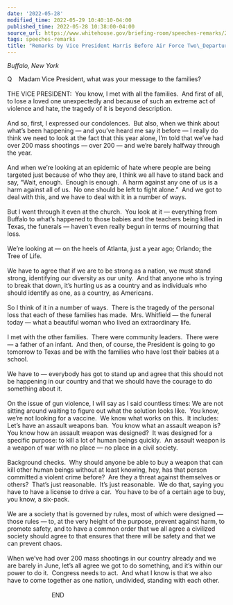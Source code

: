 ```yaml
---
date: '2022-05-28'
modified_time: 2022-05-29 10:40:10-04:00
published_time: 2022-05-28 10:38:00-04:00
source_url: https://www.whitehouse.gov/briefing-room/speeches-remarks/2022/05/28/remarks-by-vice-president-harris-before-air-force-two-departure-4/
tags: speeches-remarks
title: "Remarks by Vice President Harris Before Air Force Two\_Departure"
---
```

 
*Buffalo, New York*

Q    Madam Vice President, what was your message to the families?  
   
THE VICE PRESIDENT:  You know, I met with all the families.  And first
of all, to lose a loved one unexpectedly and because of such an extreme
act of violence and hate, the tragedy of it is beyond description.   
   
And so, first, I expressed our condolences.  But also, when we think
about what’s been happening — and you’ve heard me say it before — I
really do think we need to look at the fact that this year alone, I’m
told that we’ve had over 200 mass shootings — over 200 — and we’re
barely halfway through the year.  
   
And when we’re looking at an epidemic of hate where people are being
targeted just because of who they are, I think we all have to stand back
and say, “Wait, enough.  Enough is enough.  A harm against any one of us
is a harm against all of us.  No one should be left to fight alone.” 
And we got to deal with this, and we have to deal with it in a number of
ways.  
   
But I went through it even at the church.  You look at it — everything
from Buffalo to what’s happened to those babies and the teachers being
killed in Texas, the funerals — haven’t even really begun in terms of
mourning that loss.   
   
We’re looking at — on the heels of Atlanta, just a year ago; Orlando;
the Tree of Life.  
   
We have to agree that if we are to be strong as a nation, we must stand
strong, identifying our diversity as our unity.  And that anyone who is
trying to break that down, it’s hurting us as a country and as
individuals who should identify as one, as a country, as Americans.  
   
So I think of it in a number of ways.  There is the tragedy of the
personal loss that each of these families has made.  Mrs. Whitfield —
the funeral today — what a beautiful woman who lived an extraordinary
life.   
   
I met with the other families.  There were community leaders.  There
were — a father of an infant.  And then, of course, the President is
going to go tomorrow to Texas and be with the families who have lost
their babies at a school.  
   
We have to — everybody has got to stand up and agree that this should
not be happening in our country and that we should have the courage to
do something about it.   
   
On the issue of gun violence, I will say as I said countless times: We
are not sitting around waiting to figure out what the solution looks
like.  You know, we’re not looking for a vaccine.  We know what works on
this.  It includes: Let’s have an assault weapons ban.  You know what an
assault weapon is?  You know how an assault weapon was designed?  It was
designed for a specific purpose: to kill a lot of human beings quickly. 
An assault weapon is a weapon of war with no place — no place in a civil
society.   
   
Background checks.  Why should anyone be able to buy a weapon that can
kill other human beings without at least knowing, hey, has that person
committed a violent crime before?  Are they a threat against themselves
or others?  That’s just reasonable.  It’s just reasonable.  We do that,
saying you have to have a license to drive a car.  You have to be of a
certain age to buy, you know, a six-pack.  
   
We are a society that is governed by rules, most of which were designed
— those rules — to, at the very height of the purpose, prevent against
harm, to promote safety, and to have a common order that we all agree a
civilized society should agree to that ensures that there will be safety
and that we can prevent chaos.   
   
When we’ve had over 200 mass shootings in our country already and we are
barely in June, let’s all agree we got to do something, and it’s within
our power to do it.  Congress needs to act.  And what I know is that we
also have to come together as one nation, undivided, standing with each
other.  
   
                          END  
  
